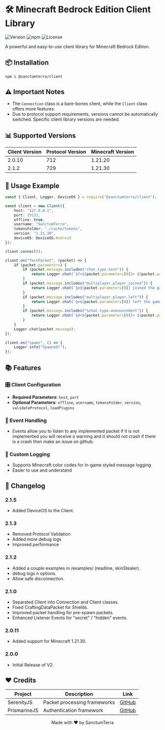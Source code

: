 # 🛠️ Minecraft Bedrock Edition Client Library

![Version](https://img.shields.io/badge/Supported%20Version-1.21.30-brightgreen)
![npm](https://img.shields.io/npm/v/@sanctumterra/client)
![License](https://img.shields.io/badge/License-MIT-blue)

A powerful and easy-to-use client library for Minecraft Bedrock Edition.

## 📦 Installation

```bash
npm i @sanctumterra/client
```

## ⚠️ Important Notes

- The `Connection` class is a bare-bones client, while the `Client` class offers more features.
- Due to protocol support requirements, versions cannot be automatically switched. Specific client library versions are needed.

## 📊 Supported Versions

| Client Version | Protocol Version  | Minecraft Version |
|----------------|-------------------|-------------------|
| 2.0.10         | 712               | 1.21.20           |
| 2.1.2          | 729               | 1.21.30           |


## 🚀 Usage Example

```typescript
const { Client, Logger, DeviceOS } = require("@sanctumterra/client");

const client = new Client({
    host: "127.0.0.1",
    port: 19132,
    offline: true,
    username: "SanctumTerra",
    tokensFolder: "./cache/tokens",
    version: "1.21.30",
    deviceOS: DeviceOS.Android
});

client.connect();

client.on("TextPacket", (packet) => {
    if (packet.parameters) {
        if (packet.message.includes("chat.type.text")) {
            return Logger.chat(`§f<${packet.parameters[0]}> ${packet.parameters[1]}`);
        }
        if (packet.message.includes("multiplayer.player.joined")) {
            return Logger.chat(`§e${packet.parameters[0]} joined the game`);
        }
        if (packet.message.includes("multiplayer.player.left")) {
            return Logger.chat(`§e${packet.parameters[0]} left the game`);
        }
        if (packet.message.includes("%chat.type.announcement")) {
            return Logger.chat(`§d<${packet.parameters[0]}> ${packet.parameters[1]}`);
        }
    }
    Logger.chat(packet.message);
});

client.on("spawn", () => {
    Logger.info("Spawned!");
});
```

## 📚 Features

### 🎛️ Client Configuration
- **Required Parameters**: `host`, `port`
- **Optional Parameters**: `offline`, `username`, `tokensFolder`, `version`, `validateProtocol`, `loadPlugins`

### 📡 Event Handling
- Events allow you to listen to any implemented packet if it is not implemented you will receive a warning and it should not crash if there is a crash then make an issue on github.


### 🎨 Custom Logging
- Supports Minecraft color codes for in-game styled message logging
- Easier to use and understand

## 📜 Changelog

### 2.1.5
- Added DeviceOS to the Client.

### 2.1.3
- Removed Protocol Validation
- Added more debug logs
- Improved performance

### 2.1.2
- Added a couple examples in /examples/ (readline, skinStealer).
- debug logs n options.
- Allow safe disconnection.

### 2.1.0
- Separated Client into Connection and Client classes.
- Fixed CraftingDataPacket for Shields.
- Improved packet handling for pre-spawn packets.
- Enhanced Listener Events for "secret" / "hidden" events.

### 2.0.11
- Added support for Minecraft 1.21.30.

### 2.0.0
- Initial Release of V2.

## ❤️ Credits

| Project | Description | Link |
|---------|-------------|------|
| SerenityJS | Packet processing frameworks | [GitHub](https://github.com/SerenityJS/serenity) |
| PrismarineJS | Authentication framework | [GitHub](https://github.com/PrismarineJS) |

<p align="center">Made with ❤️ by SanctumTerra</p>